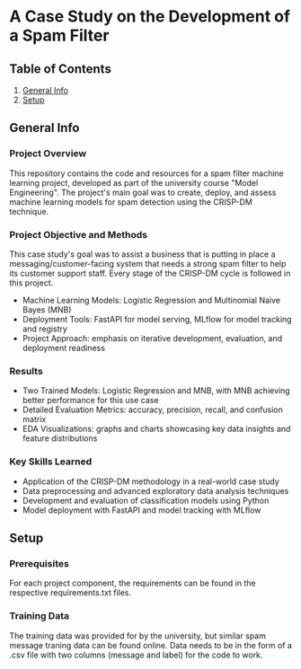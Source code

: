 # A Case Study on the Development of a Spam Filter


## Table of Contents
1. [General Info](#General-Info)
2. [Setup](#Setup)


## General Info

### Project Overview

This repository contains the code and resources for a spam filter machine learning project, developed as part of the university course "Model Engineering". 
The project's main goal was to create, deploy, and assess machine learning models for spam detection using the CRISP-DM technique.

### Project Objective and Methods

This case study's goal was to assist a business that is putting in place a messaging/customer-facing system that needs a strong spam filter to help its customer support staff. 
Every stage of the CRISP-DM cycle is followed in this project.

* Machine Learning Models: Logistic Regression and Multinomial Naive Bayes (MNB)
* Deployment Tools: FastAPI for model serving, MLflow for model tracking and registry
* Project Approach: emphasis on iterative development, evaluation, and deployment readiness

### Results

* Two Trained Models: Logistic Regression and MNB, with MNB achieving better performance for this use case
* Detailed Evaluation Metrics: accuracy, precision, recall, and confusion matrix
* EDA Visualizations: graphs and charts showcasing key data insights and feature distributions

### Key Skills Learned

* Application of the CRISP-DM methodology in a real-world case study
* Data preprocessing and advanced exploratory data analysis techniques
* Development and evaluation of classification models using Python
* Model deployment with FastAPI and model tracking with MLflow


## Setup
### Prerequisites

For each project component, the requirements can be found in the respective requirements.txt files.

### Training Data

The training data was provided for by the university, but similar spam message traning data can be found online. 
Data needs to be in the form of a .csv file with two columns (message and label) for the code to work.

